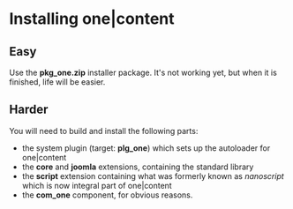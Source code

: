 # Installing one|content

## Easy

Use the **pkg_one.zip** installer package. It's not working yet, but when it is finished, life will be easier.

## Harder

You will need to build and install the following parts:

* the system plugin (target: **plg_one**) which sets up the autoloader for one|content
* the **core** and **joomla** extensions, containing the standard library
* the **script** extension containing what was formerly known as *nanoscript* which is now integral part of one|content 
* the **com_one** component, for obvious reasons.

